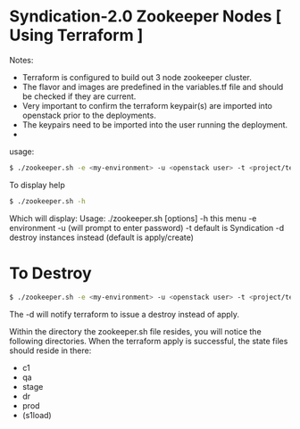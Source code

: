 # Syndication-2.0 Zookeeper Nodes [ Using Terraform ]
Notes:
* Terraform is configured to build out 3 node zookeeper cluster.
* The flavor and images are predefined in the variables.tf file and should be checked if they are current.
* Very important to confirm the terraform keypair(s) are imported into openstack prior to the deployments.
* The keypairs need to be imported into the user running the deployment.
* 
usage:
```sh
$ ./zookeeper.sh -e <my-environment> -u <openstack user> -t <project/tenant name>
```
To display help
```sh
$ ./zookeeper.sh -h
```
Which will display:
Usage: ./zookeeper.sh [options]
-h this menu
-e environment
-u <username> (will prompt to enter password)
-t <tenant name> default is Syndication
-d destroy instances instead (default is apply/create)

# To Destroy
```sh
$ ./zookeeper.sh -e <my-environment> -u <openstack user> -t <project/tenant name> -d
```
The -d will notify terraform to issue a destroy instead of apply. 

Within the directory the zookeeper.sh file resides, you will notice the following directories.  When the terraform apply is successful, the state files should reside in there:
* c1
* qa
* stage
* dr
* prod
* (s1load)


